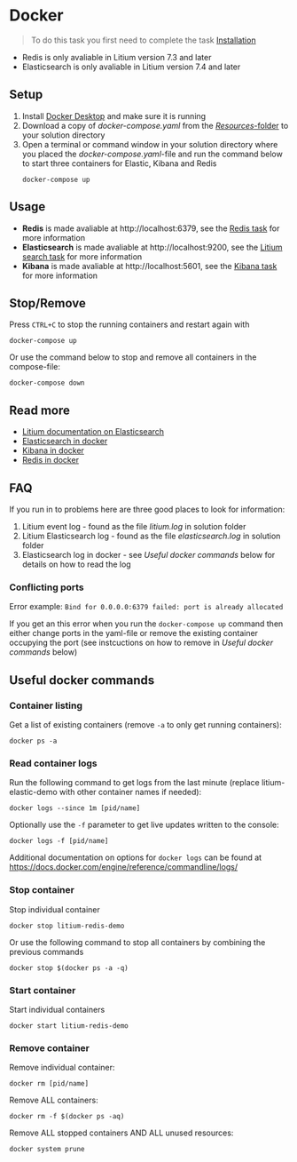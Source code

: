 # Docker

> To do this task you first need to complete the task [Installation](../Installation) 

* Redis is only avaliable in Litium version 7.3 and later
* Elasticsearch is only avaliable in Litium version 7.4 and later

## Setup

1. Install [Docker Desktop](https://docs.docker.com/docker-for-windows/install/) and make sure it is running
1. Download a copy of _docker-compose.yaml_ from the [_Resources_-folder](Resources/docker-compose.yaml) to your solution directory
1. Open a terminal or command window in your solution directory where you placed the _docker-compose.yaml_-file and run the command below to start three containers for Elastic, Kibana and Redis
    ```console
    docker-compose up
    ```

## Usage

* **Redis** is made avaliable at http://localhost:6379, see the [Redis task](../Redis) for more information
* **Elasticsearch** is made avaliable at http://localhost:9200, see the [Litium search task](../Litium%20search) for more information
* **Kibana** is made avaliable at http://localhost:5601, see the [Kibana task](../Kibana) for more information

## Stop/Remove

Press `CTRL+C` to stop the running containers and restart again with 
```console
docker-compose up
```

Or use the command below to stop and remove all containers in the compose-file:
```console
docker-compose down
```

## Read more

* [Litium documentation on Elasticsearch](https://docs.litium.com/documentation/architecture/search/elasticsearch/setup-and-configure-elasticsearch)
* [Elasticsearch in docker](https://www.elastic.co/guide/en/elasticsearch/reference/7.5/docker.html)
* [Kibana in docker](https://www.elastic.co/guide/en/kibana/current/docker.html)
* [Redis in docker](https://docs.microsoft.com/en-us/archive/blogs/uk_faculty_connection/containers-redis-running-redis-on-windows-with-docker)

## FAQ

If you run in to problems here are three good places to look for information:

1. Litium event log - found as the file _litium.log_ in solution folder
1. Litium Elasticsearch log - found as the file _elasticsearch.log_ in solution folder
1. Elasticsearch log in docker - see _Useful docker commands_ below for details on how to read the log

### Conflicting ports

Error example: `Bind for 0.0.0.0:6379 failed: port is already allocated`

If you get an this error when you run the `docker-compose up` command then either change ports in the yaml-file or remove the existing container occupying the port (see instcuctions on how to remove in _Useful docker commands_ below)

## Useful docker commands

### Container listing
Get a list of existing containers (remove `-a` to only get running containers):
```console
docker ps -a
```

### Read container logs
Run the following command to get logs from the last minute (replace litium-elastic-demo with other container names if needed):
```console
docker logs --since 1m [pid/name]
```
Optionally use the `-f` parameter to get live updates written to the console:
```console
docker logs -f [pid/name]
```

Additional documentation on options for `docker logs` can be found at https://docs.docker.com/engine/reference/commandline/logs/

### Stop container
Stop individual container
```console
docker stop litium-redis-demo
```
Or use the following command to stop all containers by combining the previous commands
```console
docker stop $(docker ps -a -q)
``` 

### Start container
Start individual containers
```console
docker start litium-redis-demo
```

### Remove container

Remove individual container:
```console
docker rm [pid/name]
```
Remove ALL containers:
```console
docker rm -f $(docker ps -aq)
```
Remove ALL stopped containers AND ALL unused resources:
```console
docker system prune
```